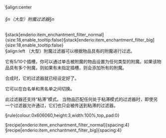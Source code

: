 §align:center
###### §n（大型）附魔过滤器§n
§stack[enderio:item_enchantment_filter_normal]{size:18,enable_tooltip:false}§stack[enderio:item_enchantment_filter_big]{size:18,enable_tooltip:false}  
§align:left
（大型）附魔过滤器可以根据物品具有的附魔进行过滤。

它有5/10个插槽，你可以通过单击被附魔的物品设置为任何类型的附魔。如果该物品具有多个附魔，则如果有未指定插槽，则会添加所有的附魔。

合成时，它的过滤器就已经设定好了。

它可以在白名单和黑名单之间切换。

此过滤器还支持“粘滞”模式。 当物品匹配任何处于粘滞模式的过滤器时，即使另一个过滤器允许通过，它们也只会被传送到粘滞的过滤器。

§rule{colour:0x606060,height:3,width:100%,top_pad:0}

§recipe[enderio:item_enchantment_filter_normal]{spacing:4}
§recipe[enderio:item_enchantment_filter_big]{spacing:4}